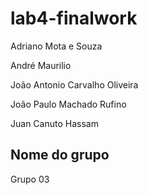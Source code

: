 # lab4-finalwork
  Adriano Mota e Souza
  
  André Maurilio
  
  João Antonio Carvalho Oliveira
  
  João Paulo Machado Rufino
  
  Juan Canuto Hassam
  
 
## Nome do grupo
  Grupo 03
